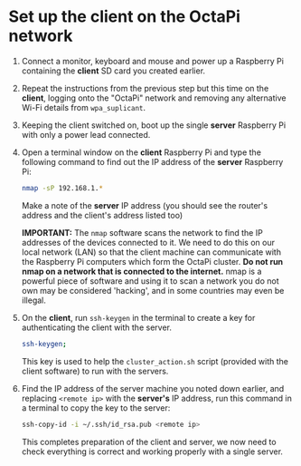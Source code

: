 # Set up the client on the OctaPi network

1. Connect a monitor, keyboard and mouse and power up a Raspberry Pi containing the **client** SD card you created earlier.

1. Repeat the instructions from the previous step but this time on the **client**, logging onto the "OctaPi" network and removing any alternative Wi-Fi details from `wpa_suplicant`.

1. Keeping the client switched on, boot up the single **server** Raspberry Pi with only a power lead connected.

1. Open a terminal window on the **client** Raspberry Pi and type the following command to find out the IP address of the **server** Raspberry Pi:

    ```bash
    nmap -sP 192.168.1.*
    ```

    Make a note of the **server** IP address (you should see the router's address and the client's address listed too)

    **IMPORTANT:** The `nmap` software scans the network to find the IP addresses of the devices connected to it. We need to do this on our local network (LAN) so that the client machine can communicate with the Raspberry Pi computers which form the OctaPi cluster. **Do not run nmap on a network that is connected to the internet.** nmap is a powerful piece of software and using it to scan a network you do not own may be considered 'hacking', and in some countries may even be illegal.

1. On the **client**, run `ssh-keygen` in the terminal to create a key for authenticating the client with the server.

    ```bash
    ssh-keygen;
    ```

    This key is used to help the `cluster_action.sh` script (provided with the client software) to run with the servers.

1. Find the IP address of the server machine you noted down earlier, and replacing `<remote ip>` with the **server's** IP address, run this command in a terminal to copy the key to the server:

    ```bash
    ssh-copy-id -i ~/.ssh/id_rsa.pub <remote ip>
    ```

    This completes preparation of the client and server, we now need to check everything is correct and working properly with a single server.
